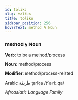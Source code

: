 ```yaml
---
id: toliko
slug: toliko
title: toliko
sidebar_position: 256
hoverText: method § Noun
---
```


### method § Noun

**Verb**: to be a method/process

**Noun**: method/process

**Modifier**: method/process-related

Arabic طَرِيقَة ṭarīqa /tˤa.riː.qa/

*Afroasiatic Language Family*